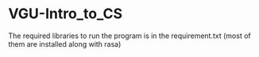 # VGU-Intro_to_CS
The required libraries to run the program is in the requirement.txt (most of them are installed along with rasa)
